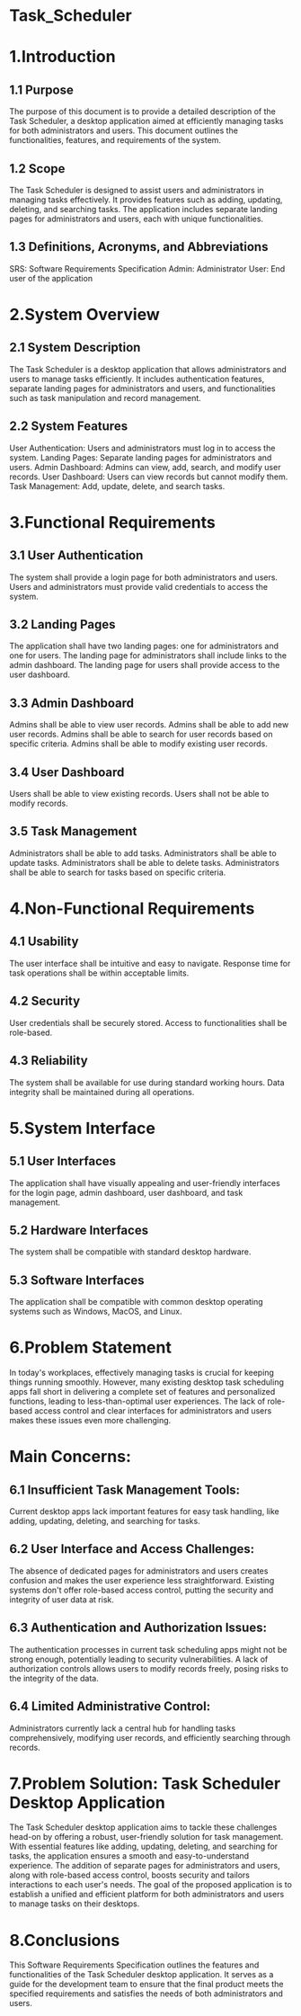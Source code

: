 # Task_Scheduler

# 1.Introduction
## 1.1 Purpose
The purpose of this document is to provide a detailed description of the Task Scheduler, a desktop application aimed at efficiently managing tasks for both administrators and users. This document outlines the functionalities, features, and requirements of the system.
## 1.2 Scope
The Task Scheduler is designed to assist users and administrators in managing tasks effectively. It provides features such as adding, updating, deleting, and searching tasks. The application includes separate landing pages for administrators and users, each with unique functionalities.
## 1.3 Definitions, Acronyms, and Abbreviations
SRS: Software Requirements Specification
Admin: Administrator
User: End user of the application 

# 2.System Overview
## 2.1 System Description
The Task Scheduler is a desktop application that allows administrators and users to manage tasks efficiently. It includes authentication features, separate landing pages for administrators and users, and functionalities such as task manipulation and record management.
## 2.2 System Features
User Authentication: Users and administrators must log in to access the system.
Landing Pages: Separate landing pages for administrators and users.
Admin Dashboard: Admins can view, add, search, and modify user records.
User Dashboard: Users can view records but cannot modify them.
Task Management: Add, update, delete, and search tasks.

# 3.Functional Requirements
## 3.1 User Authentication
The system shall provide a login page for both administrators and users.
Users and administrators must provide valid credentials to access the system.
## 3.2 Landing Pages
The application shall have two landing pages: one for administrators and one for users.
The landing page for administrators shall include links to the admin dashboard.
The landing page for users shall provide access to the user dashboard.
## 3.3 Admin Dashboard
Admins shall be able to view user records.
Admins shall be able to add new user records.
Admins shall be able to search for user records based on specific criteria.
Admins shall be able to modify existing user records.
## 3.4 User Dashboard
Users shall be able to view existing records.
Users shall not be able to modify records.
## 3.5 Task Management
Administrators shall be able to add tasks.
Administrators shall be able to update tasks.
Administrators shall be able to delete tasks.
Administrators shall be able to search for tasks based on specific criteria.

# 4.Non-Functional Requirements
## 4.1 Usability
The user interface shall be intuitive and easy to navigate.
Response time for task operations shall be within acceptable limits.
## 4.2 Security
User credentials shall be securely stored.
Access to functionalities shall be role-based.
## 4.3 Reliability
The system shall be available for use during standard working hours.
Data integrity shall be maintained during all operations.
# 5.System Interface
## 5.1 User Interfaces
The application shall have visually appealing and user-friendly interfaces for the login page, admin dashboard, user dashboard, and task management.
## 5.2 Hardware Interfaces
The system shall be compatible with standard desktop hardware.
## 5.3 Software Interfaces
The application shall be compatible with common desktop operating systems such as Windows, MacOS, and Linux.

# 6.Problem Statement 

In today's workplaces, effectively managing tasks is crucial for keeping things running smoothly. However, many existing desktop task scheduling apps fall short in delivering a complete set of features and personalized functions, leading to less-than-optimal user experiences. The lack of role-based access control and clear interfaces for administrators and users makes these issues even more challenging.

# Main Concerns:
## 6.1 Insufficient Task Management Tools:
Current desktop apps lack important features for easy task handling, like adding, updating, deleting, and searching for tasks.
## 6.2 User Interface and Access Challenges:
The absence of dedicated pages for administrators and users creates confusion and makes the user experience less straightforward.
Existing systems don't offer role-based access control, putting the security and integrity of user data at risk.
## 6.3 Authentication and Authorization Issues:
The authentication processes in current task scheduling apps might not be strong enough, potentially leading to security vulnerabilities.
A lack of authorization controls allows users to modify records freely, posing risks to the integrity of the data.
## 6.4 Limited Administrative Control:
Administrators currently lack a central hub for handling tasks comprehensively, modifying user records, and efficiently searching through records.

# 7.Problem Solution: Task Scheduler Desktop Application
The Task Scheduler desktop application aims to tackle these challenges head-on by offering a robust, user-friendly solution for task management. With essential features like adding, updating, deleting, and searching for tasks, the application ensures a smooth and easy-to-understand experience. The addition of separate pages for administrators and users, along with role-based access control, boosts security and tailors interactions to each user's needs. The goal of the proposed application is to establish a unified and efficient platform for both administrators and users to manage tasks on their desktops.

# 8.Conclusions 
This Software Requirements Specification outlines the features and functionalities of the Task Scheduler desktop application. It serves as a guide for the development team to ensure that the final product meets the specified requirements and satisfies the needs of both administrators and users.

